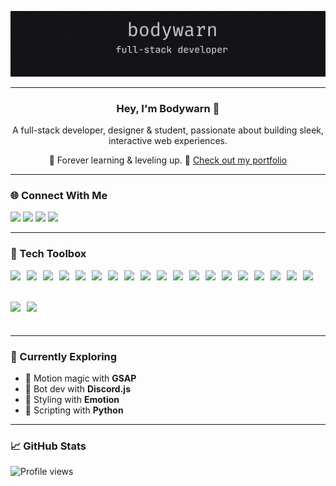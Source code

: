 ![Banner](images/banner.png)

---

<h3 align="center">Hey, I'm <strong>Bodywarn</strong> 👋</h3>
<p align="center">
  A full-stack developer, designer & student, passionate about building sleek, interactive web experiences.
</p>
<p align="center">
  🧠 Forever learning & leveling up.  
  🔗 <a href="https://bodywarn.netlify.app">Check out my portfolio</a>
</p>

---

### 🌐 Connect With Me

<p align="left">
  <a href="https://discord.gg/bV24cpNehX"><img src="https://img.shields.io/badge/Discord-%237289DA?style=for-the-badge&logo=discord&logoColor=white"/></a>
  <a href="https://facebook.com/nicklaz.lentz.33"><img src="https://img.shields.io/badge/Facebook-%231877F2?style=for-the-badge&logo=facebook&logoColor=white"/></a>
  <a href="https://instagram.com/ngl0249"><img src="https://img.shields.io/badge/Instagram-%23E4405F?style=for-the-badge&logo=instagram&logoColor=white"/></a>
  <a href="https://linkedin.com/in/ngl0249"><img src="https://img.shields.io/badge/LinkedIn-%230077B5?style=for-the-badge&logo=linkedin&logoColor=white"/></a>
</p>

---

### 🧰 Tech Toolbox

<p align="left" style="display: flex; flex-wrap: wrap; gap: 10px;">
  <img src="https://cdn.jsdelivr.net/gh/devicons/devicon/icons/javascript/javascript-original.svg" height="40" />
  <img src="https://cdn.jsdelivr.net/gh/devicons/devicon/icons/typescript/typescript-original.svg" height="40" />
  <img src="https://cdn.jsdelivr.net/gh/devicons/devicon/icons/html5/html5-original.svg" height="40" />
  <img src="https://cdn.jsdelivr.net/gh/devicons/devicon/icons/css3/css3-original.svg" height="40" />
  <img src="https://cdn.jsdelivr.net/gh/devicons/devicon/icons/sass/sass-original.svg" height="40" />
  <img src="https://cdn.jsdelivr.net/gh/devicons/devicon/icons/tailwindcss/tailwindcss-plain.svg" height="40" />
  <img src="https://cdn.jsdelivr.net/gh/devicons/devicon/icons/react/react-original.svg" height="40" />
  <img src="https://cdn.jsdelivr.net/gh/devicons/devicon/icons/nextjs/nextjs-original.svg" height="40" />
  <img src="https://cdn.jsdelivr.net/gh/devicons/devicon/icons/nodejs/nodejs-original.svg" height="40" />
  <img src="https://cdn.jsdelivr.net/gh/devicons/devicon/icons/threejs/threejs-original.svg" height="40" />
  <img src="https://cdn.jsdelivr.net/gh/devicons/devicon/icons/firebase/firebase-plain.svg" height="40" />
  <img src="https://cdn.jsdelivr.net/gh/devicons/devicon/icons/mongodb/mongodb-original.svg" height="40" />
  <img src="https://cdn.jsdelivr.net/gh/devicons/devicon/icons/lua/lua-original.svg" height="40" />
  <img src="https://cdn.jsdelivr.net/gh/devicons/devicon/icons/csharp/csharp-original.svg" height="40" />
  <img src="https://cdn.jsdelivr.net/gh/devicons/devicon/icons/unity/unity-original.svg" height="40" />
  <img src="https://cdn.jsdelivr.net/gh/devicons/devicon/icons/vite/vite-original.svg" height="40" />
  <img src="https://cdn.jsdelivr.net/gh/devicons/devicon/icons/git/git-original.svg" height="40" />
  <img src="https://cdn.jsdelivr.net/gh/devicons/devicon/icons/vscode/vscode-original.svg" height="40" />
  <img src="https://cdn.jsdelivr.net/gh/devicons/devicon/icons/wordpress/wordpress-plain.svg" height="40" />
  <img src="https://cdn.jsdelivr.net/gh/devicons/devicon/icons/figma/figma-original.svg" height="40" />
  <img src="https://cdn.jsdelivr.net/gh/devicons/devicon/icons/discordjs/discordjs-original.svg" height="40" />
</p>

---

### 🚀 Currently Exploring

- 🎨 Motion magic with **GSAP**
- 🤖 Bot dev with **Discord.js**
- 🧵 Styling with **Emotion**
- 🐍 Scripting with **Python**

---

### 📈 GitHub Stats

<p align="left">
  <img src="https://komarev.com/ghpvc/?username=Bodywarn&style=flat-square" alt="Profile views" />
</p>
